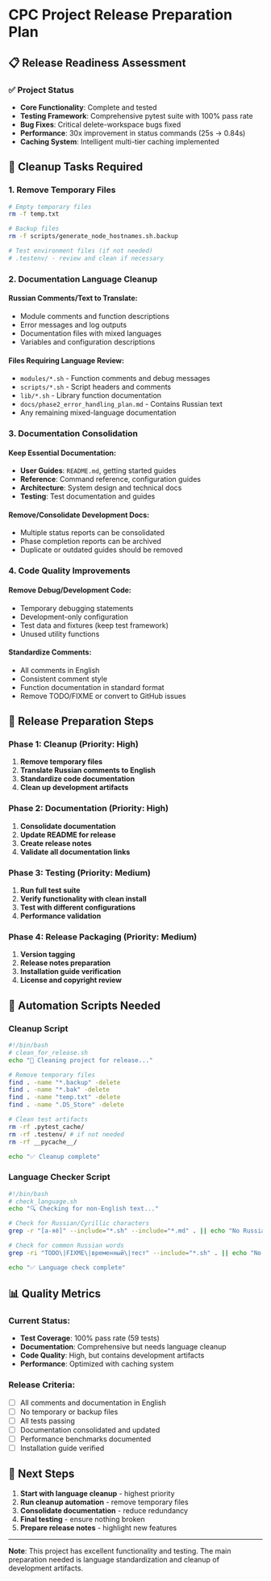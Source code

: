 # CPC Project Release Preparation Plan

## 📋 Release Readiness Assessment

### ✅ Project Status
- **Core Functionality**: Complete and tested
- **Testing Framework**: Comprehensive pytest suite with 100% pass rate
- **Bug Fixes**: Critical delete-workspace bugs fixed
- **Performance**: 30x improvement in status commands (25s → 0.84s)
- **Caching System**: Intelligent multi-tier caching implemented

## 🧹 Cleanup Tasks Required

### 1. Remove Temporary Files
```bash
# Empty temporary files
rm -f temp.txt

# Backup files
rm -f scripts/generate_node_hostnames.sh.backup

# Test environment files (if not needed)
# .testenv/ - review and clean if necessary
```

### 2. Documentation Language Cleanup

#### Russian Comments/Text to Translate:
- Module comments and function descriptions
- Error messages and log outputs  
- Documentation files with mixed languages
- Variables and configuration descriptions

#### Files Requiring Language Review:
- `modules/*.sh` - Function comments and debug messages
- `scripts/*.sh` - Script headers and comments
- `lib/*.sh` - Library function documentation
- `docs/phase2_error_handling_plan.md` - Contains Russian text
- Any remaining mixed-language documentation

### 3. Documentation Consolidation

#### Keep Essential Documentation:
- **User Guides**: `README.md`, getting started guides
- **Reference**: Command reference, configuration guides
- **Architecture**: System design and technical docs
- **Testing**: Test documentation and guides

#### Remove/Consolidate Development Docs:
- Multiple status reports can be consolidated
- Phase completion reports can be archived
- Duplicate or outdated guides should be removed

### 4. Code Quality Improvements

#### Remove Debug/Development Code:
- Temporary debugging statements
- Development-only configuration
- Test data and fixtures (keep test framework)
- Unused utility functions

#### Standardize Comments:
- All comments in English
- Consistent comment style
- Function documentation in standard format
- Remove TODO/FIXME or convert to GitHub issues

## 🎯 Release Preparation Steps

### Phase 1: Cleanup (Priority: High)
1. **Remove temporary files**
2. **Translate Russian comments to English**
3. **Standardize code documentation**
4. **Clean up development artifacts**

### Phase 2: Documentation (Priority: High)  
1. **Consolidate documentation**
2. **Update README for release**
3. **Create release notes**
4. **Validate all documentation links**

### Phase 3: Testing (Priority: Medium)
1. **Run full test suite**
2. **Verify functionality with clean install**
3. **Test with different configurations** 
4. **Performance validation**

### Phase 4: Release Packaging (Priority: Medium)
1. **Version tagging**
2. **Release notes preparation**
3. **Installation guide verification**
4. **License and copyright review**

## 🔧 Automation Scripts Needed

### Cleanup Script
```bash
#!/bin/bash
# clean_for_release.sh
echo "🧹 Cleaning project for release..."

# Remove temporary files
find . -name "*.backup" -delete
find . -name "*.bak" -delete  
find . -name "temp.txt" -delete
find . -name ".DS_Store" -delete

# Clean test artifacts
rm -rf .pytest_cache/
rm -rf .testenv/ # if not needed
rm -rf __pycache__/

echo "✅ Cleanup complete"
```

### Language Checker Script
```bash
#!/bin/bash
# check_language.sh
echo "🔍 Checking for non-English text..."

# Check for Russian/Cyrillic characters
grep -r "[а-яё]" --include="*.sh" --include="*.md" . || echo "No Russian text found"

# Check for common Russian words
grep -ri "TODO\|FIXME\|временный\|тест" --include="*.sh" . || echo "No development markers found"

echo "✅ Language check complete"
```

## 📊 Quality Metrics

### Current Status:
- **Test Coverage**: 100% pass rate (59 tests)
- **Documentation**: Comprehensive but needs language cleanup
- **Code Quality**: High, but contains development artifacts
- **Performance**: Optimized with caching system

### Release Criteria:
- [ ] All comments and documentation in English
- [ ] No temporary or backup files
- [ ] All tests passing
- [ ] Documentation consolidated and updated
- [ ] Performance benchmarks documented
- [ ] Installation guide verified

## 🚀 Next Steps

1. **Start with language cleanup** - highest priority
2. **Run cleanup automation** - remove temporary files
3. **Consolidate documentation** - reduce redundancy
4. **Final testing** - ensure nothing broken
5. **Prepare release notes** - highlight new features

---

**Note**: This project has excellent functionality and testing. The main preparation needed is language standardization and cleanup of development artifacts.
